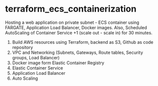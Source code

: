 # terraform_ecs_containerization

Hosting a web application on private subnet - ECS container using FARGATE, Application Load Balancer, Docker images.  Also, Scheduled AutoScaling of Container Service +1 (scale out - scale in) for 30 minutes.

1)  Build AWS resources using Terraform, backend as S3,  Github as code repository
2)  VPC and Networking (Subnets, Gateways, Route tables, Security groups, Load Balancer)
3)  Docker image form Elastic Container Registry
4)  Elastic Container Service
5)  Application Load Balancer
6)  Auto Scaling
